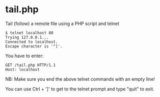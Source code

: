 # tail.php

Tail (follow) a remote file using a PHP script and telnet 

```
$ telnet localhost 80
Trying 127.0.0.1...
Connected to localhost.
Escape character is '^]'.
```

You have to enter:

```
GET /tail.php HTTP/1.1
Host: localhost

```
NB: Make sure you end the above telnet commands with an empty line!

You can use Ctrl + ']' to get to the telnet prompt and type "quit" to exit.
